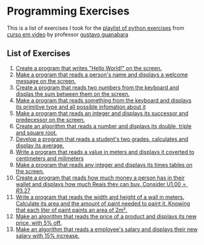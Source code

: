 # Programming Exercises

This is a list of exercises I took for the [playlist of python exercises](https://youtube.com/playlist?list=PLHz_AreHm4dm6wYOIW20Nyg12TAjmMGT-)
from [curso em video](https://www.cursoemvideo.com) by professor [gustavo guanabara](https://github.com/gustavoguanabara)

## List of Exercises

001. [Create a program that writes "Hello World!" on the screen.](001)
002. [Make a program that reads a person's name and displays a welcome message on the screen.](002)
003. [Create a program that reads two numbers from the keyboard and displas the sum between them on the screen.](003)
004. [Make a program that reads something from the keyboard and displays its primitive type and all possible infomation about it](004)
005. [Make a program that reads an integer and displays its successor and predecessor on the screen.](005)
006. [Create an algorithm that reads a number and displays its double, triple and square root.](006)
007. [Develop a program that reads a student's two grades, calculates and display its average.](007)
008. [Write a program that reads a value in meters and displays it coverted to centimeters and milimeters](008)
009. [Make a program that reads any integer and displays its times tables on the screen.](009)
010. [Create a program that reads how much money a person has in their wallet and displays how much Reais they can buy. Consider U$1.00 = R$3.27](010) 
011. [Write a program that reads the width and height of a wall in meters. Calculate its area and the amount of paint needed to paint it. Knowing that each liter of paint paints an area of 2m².](011)
012. [Make an algorithm that reads the price of a product and displays its new price, with 5% off.](012)
013. [Make an algorithm that reads a employee's salary and displays their new salary with 15% increase.](013)

